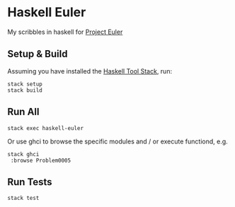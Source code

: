# Haskell Euler
My scribbles in haskell for [Project Euler](https://projecteuler.net)

## Setup & Build
Assuming you have installed the [Haskell Tool Stack](https://www.haskellstack.org), run:
```
stack setup
stack build
```

## Run All
```
stack exec haskell-euler
```
Or use ghci to browse the specific modules and / or execute functiond, e.g.
```
stack ghci
 :browse Problem0005

```

## Run Tests
```
stack test
```